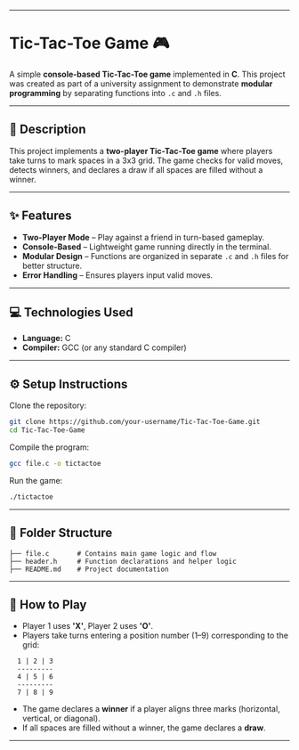 
---

# Tic-Tac-Toe Game 🎮

A simple **console-based Tic-Tac-Toe game** implemented in **C**.
This project was created as part of a university assignment to demonstrate **modular programming** by separating functions into `.c` and `.h` files.

---

## 📖 Description

This project implements a **two-player Tic-Tac-Toe game** where players take turns to mark spaces in a 3x3 grid. The game checks for valid moves, detects winners, and declares a draw if all spaces are filled without a winner.

---

## ✨ Features

* **Two-Player Mode** – Play against a friend in turn-based gameplay.
* **Console-Based** – Lightweight game running directly in the terminal.
* **Modular Design** – Functions are organized in separate `.c` and `.h` files for better structure.
* **Error Handling** – Ensures players input valid moves.

---

## 💻 Technologies Used

* **Language:** C
* **Compiler:** GCC (or any standard C compiler)

---

## ⚙️ Setup Instructions

Clone the repository:

```bash
git clone https://github.com/your-username/Tic-Tac-Toe-Game.git
cd Tic-Tac-Toe-Game
```

Compile the program:

```bash
gcc file.c -o tictactoe
```

Run the game:

```bash
./tictactoe
```

---

## 📂 Folder Structure

```
├── file.c       # Contains main game logic and flow
├── header.h     # Function declarations and helper logic
├── README.md    # Project documentation
```

---

## 🎲 How to Play

* Player 1 uses **'X'**, Player 2 uses **'O'**.
* Players take turns entering a position number (1–9) corresponding to the grid:

```
  1 | 2 | 3
  ---------
  4 | 5 | 6
  ---------
  7 | 8 | 9
```

* The game declares a **winner** if a player aligns three marks (horizontal, vertical, or diagonal).
* If all spaces are filled without a winner, the game declares a **draw**.

---




